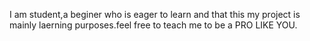  I am student,a beginer who is eager to learn  and that this my project is mainly laerning purposes.feel free to teach me to be a PRO LIKE YOU.
